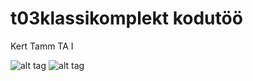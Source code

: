 # t03klassikomplekt kodutöö

Kert Tamm TA I

![alt tag](https://github.com/K3RTTAMM/1.ea-kodutoo/blob/master/JukuAndmedDemo.jpg)
![alt tag](https://github.com/K3RTTAMM/1.ea-kodutoo/blob/master/JukuHinnetelehtDemo.jpg)
